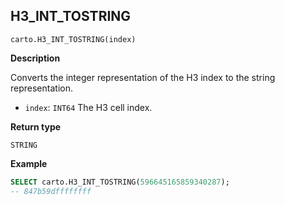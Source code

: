 ## H3_INT_TOSTRING

```sql:signature
carto.H3_INT_TOSTRING(index)
```

**Description**

Converts the integer representation of the H3 index to the string representation.

* `index`: `INT64` The H3 cell index.

**Return type**

`STRING`

**Example**

```sql
SELECT carto.H3_INT_TOSTRING(596645165859340287);
-- 847b59dffffffff
```
